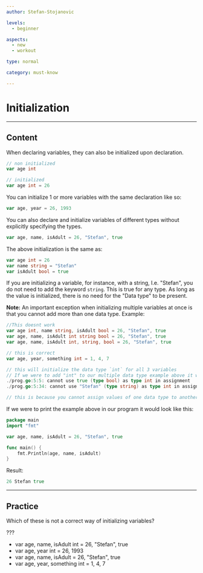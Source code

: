 ```yaml
---
author: Stefan-Stojanovic

levels:
  - beginner

aspects:
  - new
  - workout

type: normal

category: must-know

---
```


# Initialization

---
## Content

When declaring variables, they can also be initialized upon declaration.
```Go
// non initialized
var age int

// initialized
var age int = 26
```

You can initialize 1 or more variables with the same declaration like so:
```go
var age, year = 26, 1993
```

You can also declare and initialize variables of different types without explicitly specifying the types.

```go
var age, name, isAdult = 26, "Stefan", true
```

The above initialization is the same as:
```Go
var age int = 26
var name string = "Stefan"
var isAdult bool = true
```

If you are initializing a variable, for instance, with a string, I.e. "Stefan", you do not need to add the keyword `string`. This is true for any type. As long as the value is initialized, there is no need for the "Data type" to be present.

**Note:** An important exception when initializing multiple variables at once is that you cannot add more than one data type.
Example:
```Go
//This doesnt work
var age int, name string, isAdult bool = 26, "Stefan", true
var age, name, isAdult int string bool = 26, "Stefan", true
var age, name, isAdult int, string, bool = 26, "Stefan", true

// this is correct
var age, year, something int = 1, 4, 7

// this will initialize the data type `int` for all 3 variables
// If we were to add "int" to our multiple data type example above it will give an error:
./prog.go:5:5: cannot use true (type bool) as type int in assignment
./prog.go:5:34: cannot use "Stefan" (type string) as type int in assignment

// this is because you cannot assign values of one data type to another
```

If we were to print the example above in our program it would look like this:
```Go
package main
import "fmt"

var age, name, isAdult = 26, "Stefan", true

func main() {
	fmt.Println(age, name, isAdult)
}
```
Result:
```Go
26 Stefan true
```

---
## Practice

Which of these is not a correct way of initializing variables?

???

* var age, name, isAdult int = 26, "Stefan", true
* var age, year int = 26, 1993
* var age, name, isAdult = 26, "Stefan", true
* var age, year, something int = 1, 4, 7